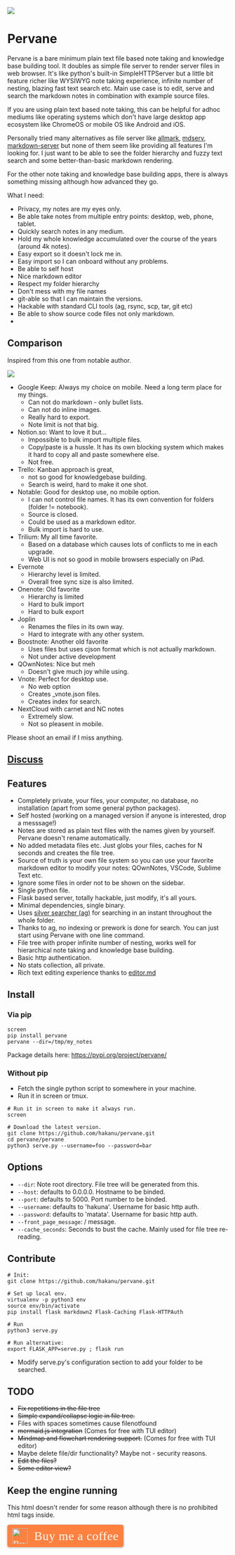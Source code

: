 ![](docs/pervane_logo_small.png)

# Pervane

Pervane is a bare minimum plain text file based note taking and knowledge base building tool.
It doubles as simple file server to render server files in web browser.
It's like python's built-in SimpleHTTPServer but a little bit feature richer like WYSIWYG note taking experience, infinite number of nesting, blazing fast text search etc.
Main use case is to edit, serve and search the markdown notes in combination with example source files.

If you are using plain text based note taking, this can be helpful for adhoc mediums like operating systems which don't have large desktop app ecosystem like ChromeOS or mobile OS like Android and iOS.

Personally tried many alternatives as file server like [allmark](https://github.com/andreaskoch/allmark), [mdserv](https://www.npmjs.com/package/markserv), [markdown-server](https://pypi.org/project/markdown-server/) but none of them seem like providing all features I'm looking for. I just want to be able to see the folder hierarchy and fuzzy text search and some better-than-basic markdown rendering.

For the other note taking and knowledge base building apps, there is always something missing
although how advanced they go.

What I need:

* Privacy, my notes are my eyes only.
* Be able take notes from multiple entry points: desktop, web, phone, tablet.
* Quickly search notes in any medium.
* Hold my whole knowledge accumulated over the course of the years (around 4k notes).
* Easy export so it doesn't lock me in.
* Easy import so I can onboard without any problems.
* Be able to self host
* Nice markdown editor
* Respect my folder hierarchy
* Don't mess with my file names
* git-able so that I can maintain the versions.
* Hackable with standard CLI tools (ag, rsync, scp, tar, git etc)
* Be able to show source code files not only markdown.
* 

## Comparison

Inspired from this one from notable author.

![](https://notable.md/static/images/comparison.png)

* Google Keep: Always my choice on mobile. Need a long term place for my things.
  * Can not do markdown - only bullet lists. 
  * Can not do inline images.
  * Really hard to export.
  * Note limit is not that big.
* Notion.so: Want to love it but...
  * Impossible to bulk import multiple files. 
  * Copy/paste is a hussle. It has its own blocking system which makes it hard
  to copy all and paste somewhere else.
  * Not free.
* Trello: Kanban approach is great, 
  * not so good for knowledgebase building.
  * Search is weird, hard to make it one shot. 
* Notable: Good for desktop use, no mobile option.
  * I can not control file names. It has its own convention for folders (folder != notebook).
  * Source is closed. 
  * Could be used as a markdown editor.
  * Bulk import is hard to use.
* Trilium: My all time favorite. 
  * Based on a database which causes lots of conflicts to me in each upgrade. 
  * Web UI is not so good in mobile browsers especially on iPad.
* Evernote
  * Hierarchy level is limited.
  * Overall free sync size is also limited.
* Onenote: Old favorite
  * Hierarchy is limited
  * Hard to bulk import 
  * Hard to bulk export
* Joplin
  * Renames the files in its own way.
  * Hard to integrate with any other system.
* Boostnote: Another old favorite
  * Uses files but uses cjson format which is not actually markdown.
  * Not under active development
* QOwnNotes: Nice but meh
  * Doesn't give much joy while using. 
* Vnote: Perfect for desktop use.
  * No web option
  * Creates \_vnote.json files.
  * Creates index for search.
* NextCloud with carnet and NC notes
  * Extremely slow.
  * Not so pleasent in mobile.

Please shoot an email if I miss anything.

## [Discuss](https://reddit.com/r/pervane/)

## Features

* Completely private, your files, your computer, no database, no installation (apart from some general python packages).
* Self hosted (working on a managed version if anyone is interested, drop a messsage!)
* Notes are stored as plain text files with the names given by yourself. Pervane doesn't rename automatically.
* No added metadata files etc. Just globs your files, caches for N seconds and creates the file tree.
* Source of truth is your own file system so you can use your favorite markdown editor to modify your notes: QOwnNotes, VSCode, Sublime Text etc. 
* Ignore some files in order not to be shown on the sidebar.
* Single python file.
* Flask based server, totally hackable, just modify, it's all yours.
* Minimal dependencies, single binary.
* Uses [silver searcher (ag)](https://github.com/ggreer/the_silver_searcher) for searching in an instant throughout the whole folder.
* Thanks to ag, no indexing or prework is done for search. You can just start using Pervane with one line command.
* File tree with proper infinite number of nesting, works well for hierarchical note taking and knowledge base building.
* Basic http authentication.
* No stats collection, all private.
* Rich text editing experience thanks to [editor.md](https://pandao.github.io/editor.md/)

## Install

### Via pip

```shell
screen
pip install pervane
pervane --dir=/tmp/my_notes
```

Package details here: https://pypi.org/project/pervane/

### Without pip

* Fetch the single python script to somewhere in your machine.
* Run it in screen or tmux.

```shell
# Run it in screen to make it always run.
screen

# Download the latest version.
git clone https://github.com/hakanu/pervane.git
cd pervane/pervane
python3 serve.py --username=foo --password=bar
```

## Options

* `--dir`: Note root directory. File tree will be generated from this.
* `--host`: defaults to 0.0.0.0. Hostname to be binded.
* `--port`: defaults to 5000. Port number to be binded.
* `--username`: defaults to 'hakuna'. Username for basic http auth.
* `--password`: defaults to 'matata'. Username for basic http auth.
* `--front_page_message`: / message.
* `--cache_seconds`: Seconds to bust the cache. Mainly used for file tree re-reading.

## Contribute

```shell
# Init:
git clone https://github.com/hakanu/pervane.git

# Set up local env.
virtualenv -p python3 env
source env/bin/activate
pip install flask markdown2 Flask-Caching Flask-HTTPAuth

# Run
python3 serve.py

# Run alternative:
export FLASK_APP=serve.py ; flask run 
```

* Modify serve.py's configuration section to add your folder to be searched.

## TODO

* ~~Fix repetitions in the file tree~~
* ~~Simple expand/collapse logic in file tree.~~
* Files with spaces sometimes cause filenotfound
* ~~mermaid.js integration~~ (Comes for free with TUI editor)
* ~~Mindmap and flowchart rendering support.~~ (Comes for free with TUI editor)
* Maybe delete file/dir functionality? Maybe not - security reasons.
* ~~Edit the files?~~
* ~~Some editor view?~~

## Keep the engine running

This html doesn't render for some reason although there is no
prohibited html tags inside.

<style>.bmc-button img{width: 35px !important;margin-bottom: 1px !important;box-shadow: none !important;border: none !important;vertical-align: middle !important;}.bmc-button{padding: 7px 10px 7px 10px !important;line-height: 35px !important;height:51px !important;min-width:217px !important;text-decoration: none !important;display:inline-flex !important;color:#FFFFFF !important;background-color:#FF813F !important;border-radius: 5px !important;border: 1px solid transparent !important;padding: 7px 10px 7px 10px !important;font-size: 22px !important;letter-spacing: 0.6px !important;box-shadow: 0px 1px 2px rgba(190, 190, 190, 0.5) !important;-webkit-box-shadow: 0px 1px 2px 2px rgba(190, 190, 190, 0.5) !important;margin: 0 auto !important;font-family:'Cookie', cursive !important;-webkit-box-sizing: border-box !important;box-sizing: border-box !important;-o-transition: 0.3s all linear !important;-webkit-transition: 0.3s all linear !important;-moz-transition: 0.3s all linear !important;-ms-transition: 0.3s all linear !important;transition: 0.3s all linear !important;}.bmc-button:hover, .bmc-button:active, .bmc-button:focus {-webkit-box-shadow: 0px 1px 2px 2px rgba(190, 190, 190, 0.5) !important;text-decoration: none !important;box-shadow: 0px 1px 2px 2px rgba(190, 190, 190, 0.5) !important;opacity: 0.85 !important;color:#FFFFFF !important;}</style><link href="https://fonts.googleapis.com/css?family=Cookie" rel="stylesheet"><a class="bmc-button" target="_blank" href="https://www.buymeacoffee.com/haku"><img src="https://cdn.buymeacoffee.com/buttons/bmc-new-btn-logo.svg" alt="Buy me a coffee"><span style="margin-left:15px;font-size:28px !important;">Buy me a coffee</span></a>

